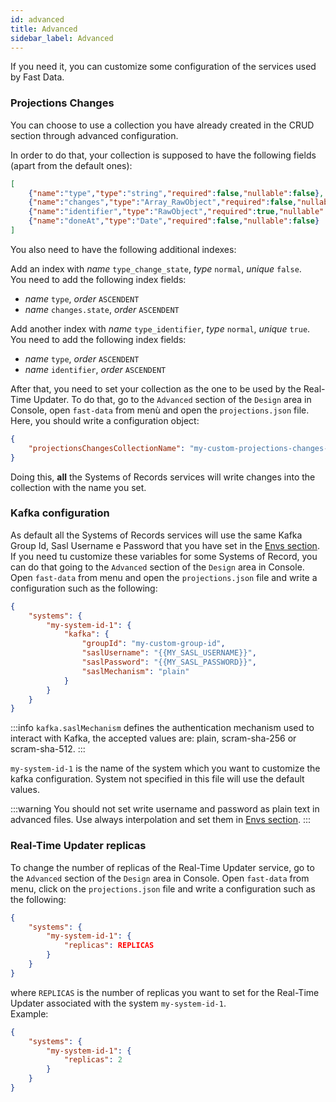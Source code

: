 ```yaml
---
id: advanced
title: Advanced
sidebar_label: Advanced
---
```


If you need it, you can customize some configuration of the services used by Fast Data.

### Projections Changes

You can choose to use a collection you have already created in the CRUD section through advanced configuration.  

In order to do that, your collection is supposed to have the following fields (apart from the default ones):

```json
[
    {"name":"type","type":"string","required":false,"nullable":false},
    {"name":"changes","type":"Array_RawObject","required":false,"nullable":false},
    {"name":"identifier","type":"RawObject","required":true,"nullable":false},
    {"name":"doneAt","type":"Date","required":false,"nullable":false}
]
```

You also need to have the following additional indexes:

Add an index with *name* `type_change_state`, *type* `normal`, *unique* `false`.  
You need to add the following index fields:

- *name* `type`, *order* `ASCENDENT`
- *name* `changes.state`, *order* `ASCENDENT`

Add another index with *name* `type_identifier`, *type* `normal`, *unique* `true`.  
You need to add the following index fields:

- *name* `type`, *order* `ASCENDENT`
- *name* `identifier`, *order* `ASCENDENT`

After that, you need to set your collection as the one to be used by the Real-Time Updater. To do that, go to the `Advanced` section of the `Design` area in Console, open `fast-data` from menù and open the `projections.json` file.
Here, you should write a configuration object:

```json
{
    "projectionsChangesCollectionName": "my-custom-projections-changes-collection-name"
}
```

Doing this, **all** the Systems of Records services will write changes into the collection with the name you set.

### Kafka configuration

As default all the Systems of Records services will use the same Kafka Group Id, Sasl Username e Password that you have set in the [Envs section](./set_up_fast_data#set-up-environment-variables).  
If you need tu customize these variables for some Systems of Record, you can do that going to the `Advanced` section of the `Design` area in Console. Open `fast-data` from menu and open the `projections.json` file and write a configuration such as the following:

```json
{
    "systems": {
        "my-system-id-1": {
            "kafka": {
                "groupId": "my-custom-group-id",
                "saslUsername": "{{MY_SASL_USERNAME}}",
                "saslPassword": "{{MY_SASL_PASSWORD}}",
                "saslMechanism": "plain"
            }
        }
    }
}
```

:::info
`kafka.saslMechanism` defines the authentication mechanism used to interact with Kafka, the accepted values are: plain, scram-sha-256 or scram-sha-512.
:::

`my-system-id-1` is the name of the system which you want to customize the kafka configuration. System not specified in this file will use the default values.

:::warning
You should not set write username and password as plain text in advanced files. Use always interpolation and set them in [Envs section](../development_suite/set-up-infrastructure/env-var).
:::

### Real-Time Updater replicas

To change the number of replicas of the Real-Time Updater service, go to the `Advanced` section of the `Design` area in Console. Open `fast-data` from menu, click on the `projections.json` file and write a configuration such as the following:

```json
{
    "systems": {
        "my-system-id-1": {
            "replicas": REPLICAS
        }
    }
}
```

where `REPLICAS` is the number of replicas you want to set for the Real-Time Updater associated with the system `my-system-id-1`.   
Example:

```json
{
    "systems": {
        "my-system-id-1": {
            "replicas": 2
        }
    }
}
```
